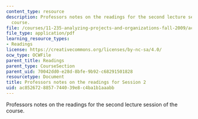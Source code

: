 ```yaml
---
content_type: resource
description: Professors notes on the readings for the second lecture session of the
  course.
file: /courses/11-235-analyzing-projects-and-organizations-fall-2009/ac8526728857744039e8c4ba1b1aaabb_MIT11_235F09_Session2notes.pdf
file_type: application/pdf
learning_resource_types:
- Readings
license: https://creativecommons.org/licenses/by-nc-sa/4.0/
ocw_type: OCWFile
parent_title: Readings
parent_type: CourseSection
parent_uid: 70042dd0-e28d-8bfe-9b92-c68291501828
resourcetype: Document
title: Professors notes on the readings for Session 2
uid: ac852672-8857-7440-39e8-c4ba1b1aaabb
---
```

Professors notes on the readings for the second lecture session of the course.